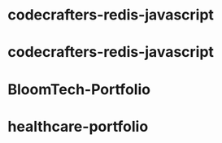 # codecrafters-redis-javascript
# codecrafters-redis-javascript
# BloomTech-Portfolio
# healthcare-portfolio
